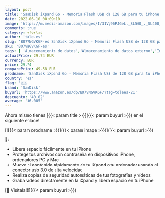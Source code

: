 ```yaml
---
layout: post
title: 'SanDisk iXpand Go - Memoria Flash USB de 128 GB para tu iPhone y iPad  Color Negro'
date: 2022-06-10 00:09:10
image: 'https://m.media-amazon.com/images/I/31Vg96PJGeL._SL500_._SL400_.jpg'
comments: true
category: ofertas
author: 'tole.es'
slug: 'B07VNGVKGF-es SanDisk iXpand Go - Memoria Flash USB de 128 GB para tu...'
sku: 'B07VNGVKGF-es'
tags: [ 'Almacenamiento de datos','Almacenamiento de datos externo','Informática','Memorias USB','ipad','iphone','sandisk','🇪🇸', ]
actualPrice: 29.74 EUR
currency: EUR
price: 29.74
comparePrice: 49.58 EUR
prodname: 'SanDisk iXpand Go - Memoria Flash USB de 128 GB para tu iPhone y iPad  Color Negro'
country: 'es'
flag: '🇪🇸'
brand: 'SanDisk'
buyurl: 'https://www.amazon.es/dp/B07VNGVKGF/?tag=tolees-21'
descuento: '40.02'
average: '36.005'
---
```


Ahora mismo tienes [{{< param title >}}]({{< param buyurl >}}) en el siguiente enlace!

[![{{< param prodname >}}]({{< param image >}})]({{< param buyurl >}})

🔎:

- Libera espacio fácilmente en tu iPhone
- Protege tus archivos con contraseña en dispositivos iPhone, ordenadores PC y Mac
- Mueve el contenido rápidamente de tu iXpand a tu ordenador usando el conector usb 3.0 de alta velocidad
- Realiza copias de seguridad automáticas de tus fotografías y vídeos
- Graba vídeos directamente en la iXpand y libera espacio en tu iPhone

[🛒 Visítala!!!]({{< param buyurl >}})
